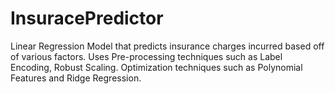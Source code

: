 # InsuracePredictor
Linear Regression Model that predicts insurance charges incurred based off of various factors. Uses Pre-processing techniques such as Label Encoding, Robust Scaling. Optimization techniques such as Polynomial Features and Ridge Regression.
